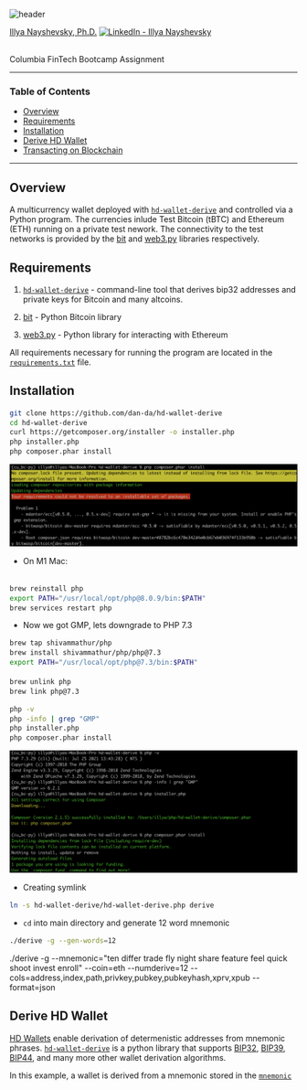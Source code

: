 ![header](https://capsule-render.vercel.app/api?type=waving&color=gradient&width=1000&height=200&section=header&text=Blockchain%20Python&fontSize=30&fontColor=black)


<!-- header is made with: https://github.com/kyechan99/capsule-render -->

[Illya Nayshevsky, Ph.D.](http://www.illya.bio) [<img src="https://cdn2.auth0.com/docs/media/connections/linkedin.png" alt="LinkedIn -  Illya Nayshevsky" width=15/>](https://www.linkedin.com/in/illyanayshevskyy/)

<br>
Columbia FinTech Bootcamp Assignment

---

### Table of Contents
* [Overview](#overview)
* [Requirements](#requirements)
* [Installation](#requirements)
* [Derive HD Wallet](#derive-hd-wallet)
* [Transacting on Blockchain](#transacting-on-blockchain)

---

## Overview

A multicurrency wallet deployed with [<code>hd-wallet-derive</code>](https://github.com/dan-da/hd-wallet-derive) and controlled via a Python program. The currencies inlude Test Bitcoin (tBTC) and Ethereum (ETH) running on a private test nework. The connectivity to the test networks is provided by the [bit](https://ofek.dev/bit/) and [web3.py](https://web3py.readthedocs.io/en/stable/) libraries respectively.

## Requirements

1. [<code>hd-wallet-derive</code>](https://github.com/dan-da/hd-wallet-derive) - command-line tool that derives bip32 addresses and private keys for Bitcoin and many altcoins.

2. [bit](https://ofek.github.io/bit/) - Python Bitcoin library

3. [web3.py](https://github.com/ethereum/web3.py) - Python library for interacting with Ethereum

All requirements necessary for running the program are located in the [<code>requirements.txt</code>](resources/requirements.txt) file.

## Installation

    
```bash
git clone https://github.com/dan-da/hd-wallet-derive
cd hd-wallet-derive
curl https://getcomposer.org/installer -o installer.php
php installer.php
php composer.phar install
```  

![php_install_error](resources/img/php_install_error.png)


* On M1 Mac:

```bash

brew reinstall php
export PATH="/usr/local/opt/php@8.0.9/bin:$PATH"
brew services restart php
```

* Now we got GMP, lets downgrade to PHP 7.3

```bash
brew tap shivammathur/php
brew install shivammathur/php/php@7.3
export PATH="/usr/local/opt/php@7.3/bin:$PATH"

brew unlink php
brew link php@7.3
```

```bash
php -v
php -info | grep "GMP"
php installer.php
php composer.phar install
```
![php_install_error_resolved](resources/img/php_install_error_resolved_2.png)

* Creating symlink

```bash
ln -s hd-wallet-derive/hd-wallet-derive.php derive
```

* <code>cd</code> into main directory and generate 12 word mnemonic

```bash
./derive -g --gen-words=12
```


./derive -g --mnemonic="ten differ trade fly night share feature feel quick shoot invest enroll" --coin=eth --numderive=12 --cols=address,index,path,privkey,pubkey,pubkeyhash,xprv,xpub --format=json



## Derive HD Wallet

[HD Wallets](https://medium.com/cosmostation/the-magic-behind-a-mnemonic-phrase-and-hd-wallets-let-us-explain-43d9c97f6098) enable derivation of determenistic addresses from mnemonic phrases. [<code>hd-wallet-derive</code>](https://github.com/dan-da/hd-wallet-derive) is a python library that supports [BIP32](http://bip32.org/), [BIP39](https://www.blockplate.com/blogs/blockplate/list-of-bip39-wallets-mnemonic-seed), [BIP44](https://github.com/bitcoin/bips/blob/master/bip-0032.mediawiki), and many more other wallet derivation algorithms.

In this example, a wallet is derived from a mnemonic stored in the [<code>mnemonic</code>](resources/mnemonic.env)



